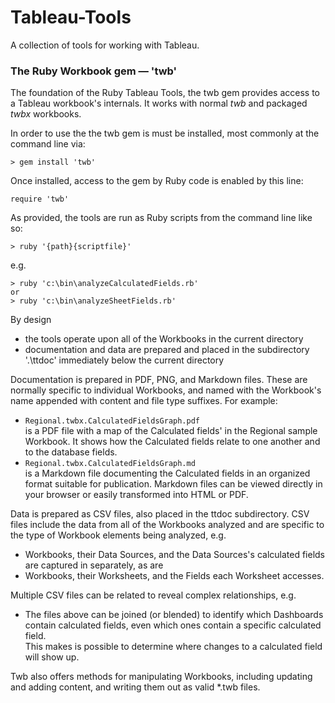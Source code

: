 # Tableau-Tools
A collection of tools for working with Tableau.

### The Ruby Workbook gem &mdash; 'twb'

The foundation of the Ruby Tableau Tools, the twb gem provides access to a Tableau workbook's internals. It works with normal *twb* and packaged *twbx* workbooks.

In order to use the the twb gem is must be installed, most commonly at the command line via:

    > gem install 'twb'

Once installed, access to the gem by Ruby code is enabled by this line:

    require 'twb'


As provided, the tools are run as Ruby scripts from the command line like so:

    > ruby '{path}{scriptfile}'

e.g.    

    > ruby 'c:\bin\analyzeCalculatedFields.rb'
    or
    > ruby 'c:\bin\analyzeSheetFields.rb'


By design 

- the tools operate upon all of the Workbooks in the current directory
- documentation and data are prepared and placed in the subdirectory '.\ttdoc' immediately below the current directory

Documentation is prepared in PDF, PNG, and Markdown files. These are normally specific to individual Workbooks, and named with the Workbook's name appended with content and file type suffixes. For example:

- `Regional.twbx.CalculatedFieldsGraph.pdf` <br />is a PDF file with a map of the Calculated fields' in the Regional sample Workbook. It shows how the Calculated fields relate to one another and to the database fields.
- `Regional.twbx.CalculatedFieldsGraph.md` <br />is a Markdown file documenting the Calculated fields in an organized format suitable for publication. Markdown files can be viewed directly in your browser or easily transformed into HTML or PDF.

Data is prepared as CSV files, also placed in the ttdoc subdirectory. CSV files include the data from all of the Workbooks analyzed and are specific to the type of Workbook elements being analyzed, e.g.

- Workbooks, their Data Sources, and the Data Sources's calculated fields are captured in separately, as are
- Workbooks, their Worksheets, and the Fields each Worksheet accesses.

Multiple CSV files can be related to reveal complex relationships, e.g. 

- The files above can be joined (or blended) to identify which Dashboards contain calculated fields, even which ones contain a specific calculated field.<br />This makes is possible to determine where changes to a calculated field will show up.


Twb also offers methods for manipulating Workbooks, including updating and adding content, and writing them out as valid *.twb files.
